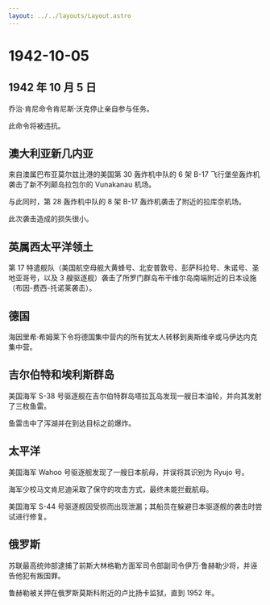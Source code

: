 ```yaml
---
layout: ../../layouts/Layout.astro
---
```


# 1942-10-05

## 1942 年 10 月 5 日

乔治·肯尼命令肯尼斯·沃克停止亲自参与任务。

此命令将被违抗。

## 澳大利亚新几内亚

来自澳属巴布亚莫尔兹比港的美国第 30 轰炸机中队的 6 架 B-17
飞行堡垒轰炸机袭击了新不列颠岛拉包尔的 Vunakanau 机场。

与此同时，第 28 轰炸机中队的 8 架 B-17 轰炸机袭击了附近的拉库奈机场。

此次袭击造成的损失很小。

## 英属西太平洋领土

第 17
特遣舰队（美国航空母舰大黄蜂号、北安普敦号、彭萨科拉号、朱诺号、圣地亚哥号，以及
3
艘驱逐舰）袭击了所罗门群岛布干维尔岛南端附近的日本设施（布因-费西-托诺莱袭击）。

## 德国

海因里希·希姆莱下令将德国集中营内的所有犹太人转移到奥斯维辛或马伊达内克集中营。

## 吉尔伯特和埃利斯群岛

美国海军 S-38
号驱逐舰在吉尔伯特群岛塔拉瓦岛发现一艘日本油轮，并向其发射了三枚鱼雷。

鱼雷击中了泻湖并在到达目标之前爆炸。

## 太平洋

美国海军 Wahoo 号驱逐舰发现了一艘日本航母，并误将其识别为 Ryujo 号。

海军少校马文肯尼迪采取了保守的攻击方式，最终未能拦截航母。

美国海军 S-44
号驱逐舰因受损而出现泄漏；其船员在躲避日本驱逐舰的袭击时尝试进行修复。

## 俄罗斯

苏联最高统帅部逮捕了前斯大林格勒方面军司令部副司令伊万·鲁赫勒少将，并诬告他犯有叛国罪。

鲁赫勒被关押在俄罗斯莫斯科附近的卢比扬卡监狱，直到 1952 年。